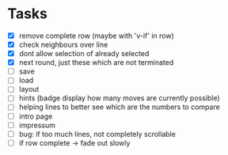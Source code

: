 # Tasks

- [x] remove complete row (maybe with 'v-if' in row)
- [x] check neighbours over line
- [x] dont allow selection of already selected
- [x] next round, just these which are not terminated
- [ ] save
- [ ] load
- [ ] layout
- [ ] hints (badge display how many moves are currently possible)
- [ ] helping lines to better see which are the numbers to compare
- [ ] intro page
- [ ] impressum
- [ ] bug: if too much lines, not completely scrollable
- [ ] if row complete -> fade out slowly